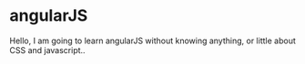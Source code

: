 # angularJS
Hello, I am going to learn angularJS without knowing anything, or little about CSS and javascript..
